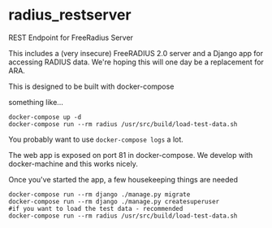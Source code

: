 # radius_restserver
REST Endpoint for FreeRadius Server

This includes a (very insecure) FreeRADIUS 2.0 server and a Django app for accessing RADIUS data.
We're hoping this will one day be a replacement for ARA.

This is designed to be built with docker-compose

something like…

```
docker-compose up -d
docker-compose run --rm radius /usr/src/build/load-test-data.sh
```

You probably want to use `docker-compose logs` a lot.

The web app is exposed on port 81 in docker-compose. We develop with docker-machine and this works nicely.

Once you've started the app, a few housekeeping things are needed

```
docker-compose run --rm django ./manage.py migrate
docker-compose run --rm django ./manage.py createsuperuser
#if you want to load the test data - recommended
docker-compose run --rm radius /usr/src/build/load-test-data.sh
```
